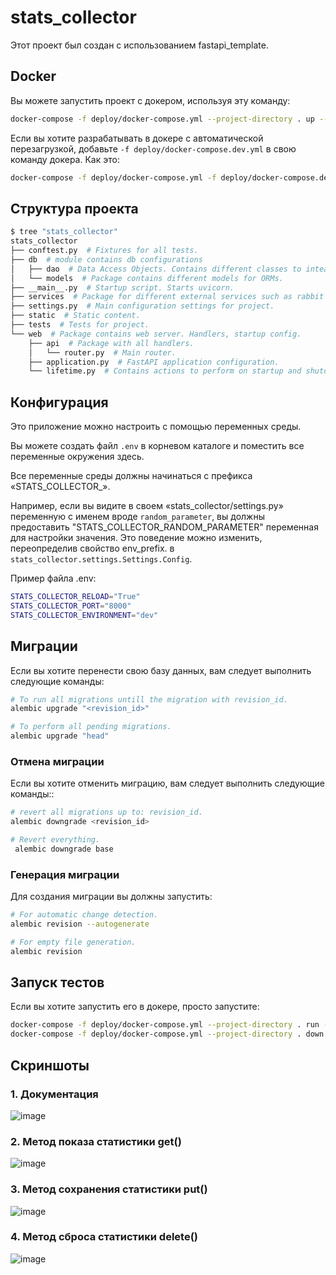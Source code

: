 # stats_collector

Этот проект был создан с использованием fastapi_template.

## Docker

Вы можете запустить проект с докером, используя эту команду:

```bash
docker-compose -f deploy/docker-compose.yml --project-directory . up --build
```

Если вы хотите разрабатывать в докере с автоматической перезагрузкой, добавьте `-f deploy/docker-compose.dev.yml` в свою команду докера.
Как это:

```bash
docker-compose -f deploy/docker-compose.yml -f deploy/docker-compose.dev.yml --project-directory . up
```

## Структура проекта

```bash
$ tree "stats_collector"
stats_collector
├── conftest.py  # Fixtures for all tests.
├── db  # module contains db configurations
│   ├── dao  # Data Access Objects. Contains different classes to inteact with database.
│   └── models  # Package contains different models for ORMs.
├── __main__.py  # Startup script. Starts uvicorn.
├── services  # Package for different external services such as rabbit or redis etc.
├── settings.py  # Main configuration settings for project.
├── static  # Static content.
├── tests  # Tests for project.
└── web  # Package contains web server. Handlers, startup config.
    ├── api  # Package with all handlers.
    │   └── router.py  # Main router.
    ├── application.py  # FastAPI application configuration.
    └── lifetime.py  # Contains actions to perform on startup and shutdown.
```

## Конфигурация

Это приложение можно настроить с помощью переменных среды.

Вы можете создать файл `.env` в корневом каталоге и поместить все
переменные окружения здесь.

Все переменные среды должны начинаться с префикса «STATS_COLLECTOR_».

Например, если вы видите в своем «stats_collector/settings.py» переменную с именем вроде
`random_parameter`, вы должны предоставить "STATS_COLLECTOR_RANDOM_PARAMETER"
переменная для настройки значения. Это поведение можно изменить, переопределив свойство env_prefix.
в `stats_collector.settings.Settings.Config`.

Пример файла .env:
```bash
STATS_COLLECTOR_RELOAD="True"
STATS_COLLECTOR_PORT="8000"
STATS_COLLECTOR_ENVIRONMENT="dev"
```

## Миграции

Если вы хотите перенести свою базу данных, вам следует выполнить следующие команды:
```bash
# To run all migrations untill the migration with revision_id.
alembic upgrade "<revision_id>"

# To perform all pending migrations.
alembic upgrade "head"
```

### Отмена миграции

Если вы хотите отменить миграцию,  вам следует выполнить следующие команды::
```bash
# revert all migrations up to: revision_id.
alembic downgrade <revision_id>

# Revert everything.
 alembic downgrade base
```

### Генерация миграции

Для создания миграции вы должны запустить:
```bash
# For automatic change detection.
alembic revision --autogenerate

# For empty file generation.
alembic revision
```


## Запуск тестов

Если вы хотите запустить его в докере, просто запустите:

```bash
docker-compose -f deploy/docker-compose.yml --project-directory . run --rm api pytest -vv .
docker-compose -f deploy/docker-compose.yml --project-directory . down
```

## Скриншоты

### 1. Документация

![image](https://user-images.githubusercontent.com/96630622/194137506-b06685bc-6e4e-4d2e-a050-4b40ab8bd72c.png)

### 2. Метод показа статистики get()

![image](https://user-images.githubusercontent.com/96630622/194137422-4e5dc1fc-9a8a-4d6c-80a7-dd8bb1a4da92.png)

### 3. Метод сохранения статистики put()

![image](https://user-images.githubusercontent.com/96630622/194137613-2b7f68af-c407-4d73-a774-407b375035b8.png)

### 4. Метод сброса статистики delete()

![image](https://user-images.githubusercontent.com/96630622/194137686-e98e3cba-5e43-49a3-a367-fcdf01c730b6.png)
